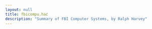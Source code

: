 ```yaml
---
layout: null
title: fbicompu.hac
description: "Summary of FBI Computer Systems, by Ralph Harvey"
---
```

